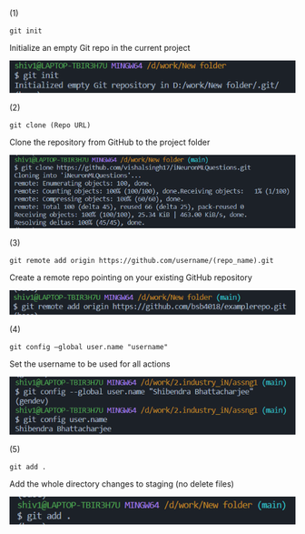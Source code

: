 
(1)
```
git init
```
Initialize an empty Git repo in the current project

![image](https://github.com/bsb4018/ghubtassn/blob/main/Tasks/screenshots/1.png)


(2)
```
git clone (Repo URL)
```
Clone the repository from GitHub to the project folder

![image](https://github.com/bsb4018/ghubtassn/blob/main/Tasks/screenshots/2.png)


(3)
```
git remote add origin https://github.com/username/(repo_name).git
```
Create a remote repo pointing on your existing GitHub repository

![image](https://github.com/bsb4018/ghubtassn/blob/main/Tasks/screenshots/3.png)


(4)
```
git config –global user.name "username"
```
Set the username to be used for all actions

![image](https://github.com/bsb4018/ghubtassn/blob/main/Tasks/screenshots/4.png)


(5)
```
git add .
```
Add the whole directory changes to staging (no delete files)

![image](https://github.com/bsb4018/ghubtassn/blob/main/Tasks/screenshots/5.png)


